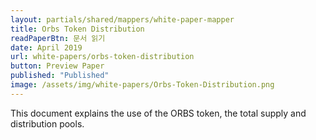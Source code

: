 ```yaml
---
layout: partials/shared/mappers/white-paper-mapper
title: Orbs Token Distribution
readPaperBtn: 문서 읽기
date: April 2019
url: white-papers/orbs-token-distribution
button: Preview Paper
published: "Published"
image: /assets/img/white-papers/Orbs-Token-Distribution.png
---
```


This document explains the use of the ORBS token, the total supply and distribution pools.
